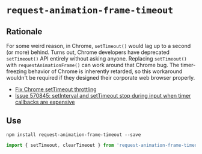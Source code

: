 # `request-animation-frame-timeout`

## Rationale

For some weird reason, in Chrome, `setTimeout()` would lag up to a second (or more) behind. Turns out, Chrome developers have deprecated `setTimeout()` API entirely without asking anyone. Replacing `setTimeout()` with `requestAnimationFrame()` can work around that Chrome bug. The timer-freezing behavior of Chrome is inherently retarded, so this workaround wouldn't be required if they designed their corporate web browser properly.

* [Fix Chrome setTimeout throttling](https://github.com/bvaughn/react-virtualized/issues/722)
* [Issue 570845: setInterval and setTimeout stop during input when timer callbacks are expensive](https://bugs.chromium.org/p/chromium/issues/detail?id=570845)

## Use

```
npm install request-animation-frame-timeout --save
```

```js
import { setTimeout, clearTimeout } from 'request-animation-frame-timeout'
```